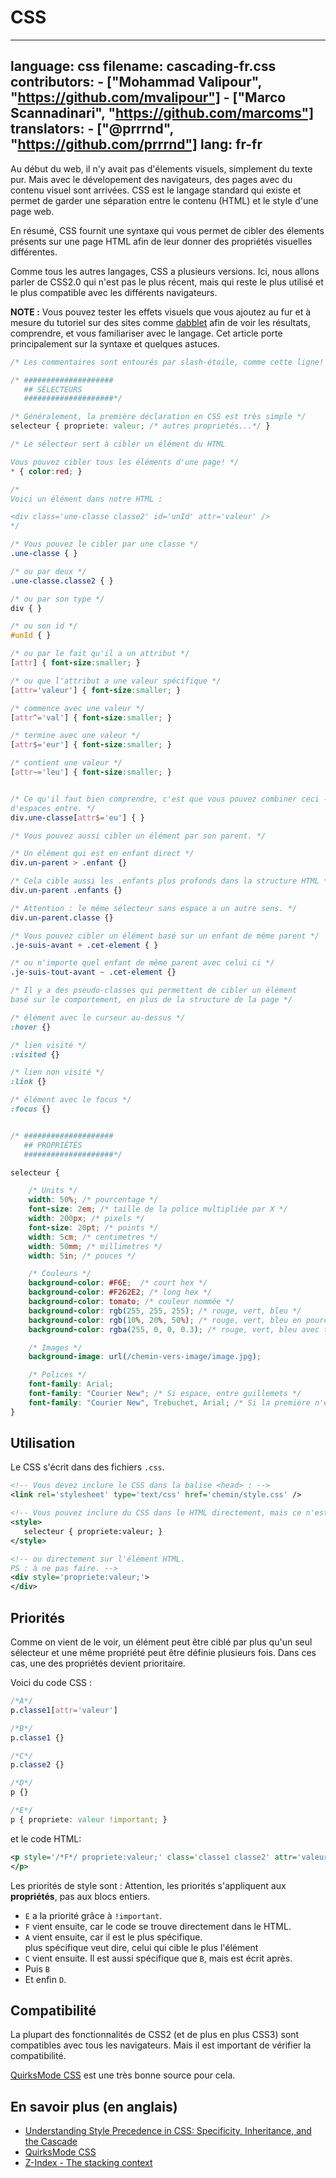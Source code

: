 # CSS

---
language: css
filename: cascading-fr.css
contributors:
    - ["Mohammad Valipour", "https://github.com/mvalipour"]
    - ["Marco Scannadinari", "https://github.com/marcoms"]
translators:
    - ["@prrrnd", "https://github.com/prrrnd"]
lang: fr-fr
---

Au début du web, il n'y avait pas d'élements visuels, simplement du texte pur. Mais avec le dévelopement des navigateurs,
des pages avec du contenu visuel sont arrivées.
CSS est le langage standard qui existe et permet de garder une séparation entre
le contenu (HTML) et le style d'une page web.

En résumé, CSS fournit une syntaxe qui vous permet de cibler des élements présents
sur une page HTML afin de leur donner des propriétés visuelles différentes.

Comme tous les autres langages, CSS a plusieurs versions. Ici, nous allons parler de CSS2.0
qui n'est pas le plus récent, mais qui reste le plus utilisé et le plus compatible avec les différents navigateurs.

**NOTE :** Vous pouvez tester les effets visuels que vous ajoutez au fur et à mesure du tutoriel sur des sites comme [dabblet](http://dabblet.com/) afin de voir les résultats, comprendre, et vous familiariser avec le langage.
Cet article porte principalement sur la syntaxe et quelques astuces.


```css
/* Les commentaires sont entourés par slash-étoile, comme cette ligne! */

/* ####################
   ## SÉLECTEURS
   ####################*/

/* Généralement, la première déclaration en CSS est très simple */
selecteur { propriete: valeur; /* autres proprietés...*/ }

/* Le sélecteur sert à cibler un élément du HTML

Vous pouvez cibler tous les éléments d'une page! */
* { color:red; }

/*
Voici un élément dans notre HTML :

<div class='une-classe classe2' id='unId' attr='valeur' />
*/

/* Vous pouvez le cibler par une classe */
.une-classe { }

/* ou par deux */
.une-classe.classe2 { }

/* ou par son type */
div { }

/* ou son id */
#unId { }

/* ou par le fait qu'il a un attribut */
[attr] { font-size:smaller; }

/* ou que l'attribut a une valeur spécifique */
[attr='valeur'] { font-size:smaller; }

/* commence avec une valeur */
[attr^='val'] { font-size:smaller; }

/* termine avec une valeur */
[attr$='eur'] { font-size:smaller; }

/* contient une valeur */
[attr~='leu'] { font-size:smaller; }


/* Ce qu'il faut bien comprendre, c'est que vous pouvez combiner ceci -- Il ne doit pas y avoir
d'espaces entre. */
div.une-classe[attr$='eu'] { }

/* Vous pouvez aussi cibler un élément par son parent. */

/* Un élément qui est en enfant direct */
div.un-parent > .enfant {}

/* Cela cible aussi les .enfants plus profonds dans la structure HTML */
div.un-parent .enfants {}

/* Attention : le même sélecteur sans espace a un autre sens. */
div.un-parent.classe {}

/* Vous pouvez cibler un élément basé sur un enfant de même parent */
.je-suis-avant + .cet-element { }

/* ou n'importe quel enfant de même parent avec celui ci */
.je-suis-tout-avant ~ .cet-element {}

/* Il y a des pseudo-classes qui permettent de cibler un élément
basé sur le comportement, en plus de la structure de la page */

/* élément avec le curseur au-dessus */
:hover {}

/* lien visité */
:visited {}

/* lien non visité */
:link {}

/* élément avec le focus */
:focus {}


/* ####################
   ## PROPRIÉTÉS
   ####################*/

selecteur {

    /* Units */
    width: 50%; /* pourcentage */
    font-size: 2em; /* taille de la police multipliée par X */
    width: 200px; /* pixels */
    font-size: 20pt; /* points */
    width: 5cm; /* centimetres */
    width: 50mm; /* millimetres */
    width: 5in; /* pouces */

    /* Couleurs */
    background-color: #F6E;  /* court hex */
    background-color: #F262E2; /* long hex */
    background-color: tomato; /* couleur nommée */
    background-color: rgb(255, 255, 255); /* rouge, vert, bleu */
    background-color: rgb(10%, 20%, 50%); /* rouge, vert, bleu en pourcent */
    background-color: rgba(255, 0, 0, 0.3); /* rouge, vert, bleu avec transparence */

    /* Images */
    background-image: url(/chemin-vers-image/image.jpg);

    /* Polices */
    font-family: Arial;
    font-family: "Courier New"; /* Si espace, entre guillemets */
    font-family: "Courier New", Trebuchet, Arial; /* Si la première n'est pas trouvée, la deuxième est utilisée, etc... */
}

```

## Utilisation

Le CSS s'écrit dans des fichiers `.css`.

```xml
<!-- Vous devez inclure le CSS dans la balise <head> : -->
<link rel='stylesheet' type='text/css' href='chemin/style.css' />

<!-- Vous pouvez inclure du CSS dans le HTML directement, mais ce n'est vraiment pas recommandé. -->
<style>
   selecteur { propriete:valeur; }
</style>

<!-- ou directement sur l'élément HTML.
PS : à ne pas faire. -->
<div style='propriete:valeur;'>
</div>

```

## Priorités

Comme on vient de le voir, un élément peut être ciblé par plus qu'un seul sélecteur
et une même propriété peut être définie plusieurs fois.
Dans ces cas, une des propriétés devient prioritaire.

Voici du code CSS :

```css
/*A*/
p.classe1[attr='valeur']

/*B*/
p.classe1 {}

/*C*/
p.classe2 {}

/*D*/
p {}

/*E*/
p { propriete: valeur !important; }

```

et le code HTML:

```xml
<p style='/*F*/ propriete:valeur;' class='classe1 classe2' attr='valeur'>
</p>
```

Les priorités de style sont :
Attention, les priorités s'appliquent aux **propriétés**, pas aux blocs entiers.

* `E` a la priorité grâce à `!important`.  
* `F` vient ensuite, car le code se trouve directement dans le HTML.
* `A` vient ensuite, car il est le plus spécifique.  
	plus spécifique veut dire, celui qui cible le plus l'élément
* `C` vient ensuite. Il est aussi spécifique que `B`, mais est écrit après.
* Puis `B`
* Et enfin `D`.

## Compatibilité

La plupart des fonctionnalités de CSS2 (et de plus en plus CSS3) sont compatibles
avec tous les navigateurs. Mais il est important de vérifier la compatibilité.

[QuirksMode CSS](http://www.quirksmode.org/css/) est une très bonne source pour cela.

## En savoir plus (en anglais)

* [Understanding Style Precedence in CSS: Specificity, Inheritance, and the Cascade](http://www.vanseodesign.com/css/css-specificity-inheritance-cascaade/)
* [QuirksMode CSS](http://www.quirksmode.org/css/)
* [Z-Index - The stacking context](https://developer.mozilla.org/en-US/docs/Web/Guide/CSS/Understanding_z_index/The_stacking_context)
